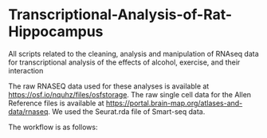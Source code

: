 # Transcriptional-Analysis-of-Rat-Hippocampus
All scripts related to the cleaning, analysis and manipulation of RNAseq data for transcriptional analysis of the effects of alcohol, exercise, and their interaction


The raw RNASEQ data used for these analyses is available at https://osf.io/nquhz/files/osfstorage. The raw single cell data for the Allen Reference files is available at https://portal.brain-map.org/atlases-and-data/rnaseq. We used the Seurat.rda file of Smart-seq data.

The workflow is as follows: 
